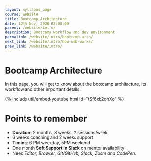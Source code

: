 ```yaml
---
layout: syllabus_page
course: website
title: Bootcamp Archtiecture
date: 12th Nov, 2020 02:00:00
parent: /website/intro/
description: Bootcamp workflow and dev environment
permalink: /website/intro/bootcamp-arch/
next_link: /website/intro/how-web-works/
prev_link: /website/intro/
---
```


# Bootcamp Architecture

In this page, you will get to know about the bootcamp architecture, its workflow
and other important details.

{% include util/embed-youtube.html id="tSf6xb2qhXo" %}
# Points to remember

- __Duration:__ 2 months, 8 weeks, 2 sessions/week
- 6 weeks coaching and 2 weeks support
- __Timing__: 6 PM weekday, 5PM weekend
- One month __Soft Support in Slack__ on mentor availability
- Need _Editor, Browser, Git/GitHub, Slack, Zoom and CodePen_.

